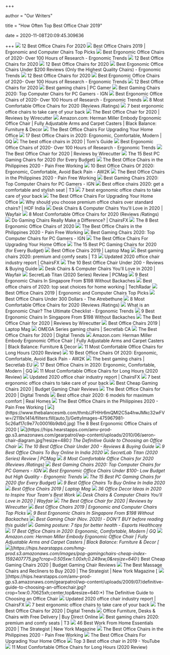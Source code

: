 +++
        
author = "Our Writers"
        
title = "How Often Top Best Office Chair 2019"
        
date = 2020-11-08T20:09:45.309636
        
+++
[ ![](https://www.btod.com/blog/wp-content/uploads/2019/10/best-office-chairs-2020-blog-header.jpg)](https://www.btod.com/blog/wp-content/uploads/2019/10/best-office-chairs-2020-blog-header.jpg) 12 Best Office Chairs For 2020
[ ![](https://cdn.shortpixel.ai/client/to_webp,q_glossy,ret_img,w_1000/https://www.tds-office.com/wp-content/uploads/2018/10/types-of-office-chairs.jpg)](https://cdn.shortpixel.ai/client/to_webp,q_glossy,ret_img,w_1000/https://www.tds-office.com/wp-content/uploads/2018/10/types-of-office-chairs.jpg) Best Office Chairs 2019 | Ergonomic and Computer Chairs Top Picks
[ ![](http://ergonomictrends.com/wp-content/uploads/2017/07/best-office-chairs-reviews-1.png)](http://ergonomictrends.com/wp-content/uploads/2017/07/best-office-chairs-reviews-1.png) Best Ergonomic Office Chairs of 2020- Over 100 Hours of Research - Ergonomic  Trends
[ ![](https://www.btod.com/blog/wp-content/uploads/2019/02/cxo.jpg)](https://www.btod.com/blog/wp-content/uploads/2019/02/cxo.jpg) 12 Best Office Chairs for 2020
[ ![](https://www.btod.com/blog/wp-content/uploads/2019/02/ioo.jpg)](https://www.btod.com/blog/wp-content/uploads/2019/02/ioo.jpg) 12 Best Office Chairs for 2020
[ ![](http://ergonomictrends.com/wp-content/uploads/2018/01/best-ergonomic-office-chairs-under-200.png)](http://ergonomictrends.com/wp-content/uploads/2018/01/best-ergonomic-office-chairs-under-200.png) Best Ergonomic Office Chairs Under $200 Reviews (Only the Highest Quality  Chairs) - Ergonomic Trends
[ ![](https://www.btod.com/blog/wp-content/uploads/2019/02/affirm.jpg)](https://www.btod.com/blog/wp-content/uploads/2019/02/affirm.jpg) 12 Best Office Chairs for 2020
[ ![](http://ergonomictrends.com/wp-content/uploads/2018/06/herman-miller-embody-chair-review-2.jpg)](http://ergonomictrends.com/wp-content/uploads/2018/06/herman-miller-embody-chair-review-2.jpg) Best Ergonomic Office Chairs of 2020- Over 100 Hours of Research - Ergonomic  Trends
[ ![](https://www.btod.com/blog/wp-content/uploads/2019/02/embody-hm.jpg)](https://www.btod.com/blog/wp-content/uploads/2019/02/embody-hm.jpg) 12 Best Office Chairs for 2020
[ ![](https://cdn.mos.cms.futurecdn.net/eTsGaLnVkpozHC9CqhA6dK-320-80.jpg)](https://cdn.mos.cms.futurecdn.net/eTsGaLnVkpozHC9CqhA6dK-320-80.jpg) Best gaming chairs | PC Gamer
[ ![](https://oyster.ignimgs.com/wordpress/stg.ign.com/2019/06/Titan-2-720x480.jpg?fit=bounds&width=640&height=480)](https://oyster.ignimgs.com/wordpress/stg.ign.com/2019/06/Titan-2-720x480.jpg?fit=bounds&width=640&height=480) Best Gaming Chairs 2020: Top Computer Chairs for PC Gamers - IGN
[ ![](http://ergonomictrends.com/wp-content/uploads/2019/01/X-Chair-X4-ergonomic-chair-review.jpg)](http://ergonomictrends.com/wp-content/uploads/2019/01/X-Chair-X4-ergonomic-chair-review.jpg) Best Ergonomic Office Chairs of 2020- Over 100 Hours of Research - Ergonomic  Trends
[ ![](https://www.btod.com/blog/wp-content/uploads/2019/04/most-comfortable-office-chairs-1-most-comfortable.jpg)](https://www.btod.com/blog/wp-content/uploads/2019/04/most-comfortable-office-chairs-1-most-comfortable.jpg) 8 Most Comfortable Office Chairs for 2020 (Reviews /Ratings)
[ ![](https://inews-prd-a-images.s3.eu-west-2.amazonaws.com/content/uploads/2019/01/best-ergonomic-office-chairs.png)](https://inews-prd-a-images.s3.eu-west-2.amazonaws.com/content/uploads/2019/01/best-ergonomic-office-chairs.png) 7 best ergonomic office chairs to take care of your back
[ ![](https://cdn.thewirecutter.com/wp-content/media/2020/09/officechairs-2048px-9607.jpg?auto=webp&crop=1.91:1&width=1200)](https://cdn.thewirecutter.com/wp-content/media/2020/09/officechairs-2048px-9607.jpg?auto=webp&crop=1.91:1&width=1200) The Best Office Chair for 2020 | Reviews by Wirecutter
[ ![](https://images-na.ssl-images-amazon.com/images/I/71ZMjJyFb%2BL._AC_SL1500_.jpg)](https://images-na.ssl-images-amazon.com/images/I/71ZMjJyFb%2BL._AC_SL1500_.jpg) Amazon.com: Herman Miller Embody Ergonomic Office Chair | Fully Adjustable  Arms and Carpet Casters | Black Balance: Furniture & Decor
[ ![](https://thumbor.forbes.com/thumbor/fit-in/1200x0/filters%3Aformat%28jpg%29/https%3A%2F%2Fspecials-images.forbesimg.com%2Fimageserve%2F5eea4dae1b50250006e83cab%2F0x0.jpg%3FcropX1%3D0%26cropX2%3D800%26cropY1%3D233%26cropY2%3D683)](https://thumbor.forbes.com/thumbor/fit-in/1200x0/filters%3Aformat%28jpg%29/https%3A%2F%2Fspecials-images.forbesimg.com%2Fimageserve%2F5eea4dae1b50250006e83cab%2F0x0.jpg%3FcropX1%3D0%26cropX2%3D800%26cropY1%3D233%26cropY2%3D683) The Best Office Chairs For Upgrading Your Home Office
[ ![](https://media.gq.com/photos/5f12159f97f256cb0f19314c/master/pass/chairs-v4.jpg)](https://media.gq.com/photos/5f12159f97f256cb0f19314c/master/pass/chairs-v4.jpg) 17 Best Office Chairs in 2020: Ergonomic, Comfortable, Modern | GQ
[ ![](https://cdn.mos.cms.futurecdn.net/chg3AGHkpwVFcZeK26TKuA-1200-80.jpg)](https://cdn.mos.cms.futurecdn.net/chg3AGHkpwVFcZeK26TKuA-1200-80.jpg) The best office chairs in 2020 | Tom's Guide
[ ![](http://ergonomictrends.com/wp-content/uploads/2019/01/Komene-Ergonomic-Office-Chair.jpg)](http://ergonomictrends.com/wp-content/uploads/2019/01/Komene-Ergonomic-Office-Chair.jpg) Best Ergonomic Office Chairs of 2020- Over 100 Hours of Research - Ergonomic  Trends
[ ![](https://cdn.thewirecutter.com/wp-content/uploads/2019/10/office-chair-lowres-5974-630x420.jpg)](https://cdn.thewirecutter.com/wp-content/uploads/2019/10/office-chair-lowres-5974-630x420.jpg) The Best Office Chair for 2020 | Reviews by Wirecutter
[ ![](https://techguided.com/wp-content/uploads/2018/06/Computer-Gaming-Chair.png)](https://techguided.com/wp-content/uploads/2018/06/Computer-Gaming-Chair.png) The 15 Best PC Gaming Chairs for 2020 (for Every Budget)
[ ![](https://nitrocdn.com/PBUPfwKmLzomemRunagDJMJnJODlTaii/assets/static/source/rev-7b76adc/wp-content/uploads/2019/09/Ergodynamic-HBC-116N.jpg)](https://nitrocdn.com/PBUPfwKmLzomemRunagDJMJnJODlTaii/assets/static/source/rev-7b76adc/wp-content/uploads/2019/09/Ergodynamic-HBC-116N.jpg) The Best Office Chairs in the Philippines 2020 - Pain Free Working
[ ![](https://www.awebtoknow.com/wp-content/uploads/2017/07/best-office-chairs.jpg)](https://www.awebtoknow.com/wp-content/uploads/2017/07/best-office-chairs.jpg) 10 Best Office Chairs Of 2020: Ergonomic, Comfortable, Avoid Back Pain -  AW2K
[ ![](https://nitrocdn.com/PBUPfwKmLzomemRunagDJMJnJODlTaii/assets/static/optimized/rev-7b76adc/wp-content/uploads/2019/09/Ergodynamic-Relax-LHT.png)](https://nitrocdn.com/PBUPfwKmLzomemRunagDJMJnJODlTaii/assets/static/optimized/rev-7b76adc/wp-content/uploads/2019/09/Ergodynamic-Relax-LHT.png) The Best Office Chairs in the Philippines 2020 - Pain Free Working
[ ![](https://assets-prd.ignimgs.com/2020/06/03/8-1591196899156.jpg)](https://assets-prd.ignimgs.com/2020/06/03/8-1591196899156.jpg) Best Gaming Chairs 2020: Top Computer Chairs for PC Gamers - IGN
[ ![](https://cdn.mos.cms.futurecdn.net/9rXCdrBHCFMd2aXzFFi6XV-320-80.jpg)](https://cdn.mos.cms.futurecdn.net/9rXCdrBHCFMd2aXzFFi6XV-320-80.jpg) Best office chairs 2020: get a comfortable and stylish seat | T3
[ ![](https://i.inews.co.uk/content/uploads/2019/01/ERGO-TEK-OFFICE-CHAIR.png)](https://i.inews.co.uk/content/uploads/2019/01/ERGO-TEK-OFFICE-CHAIR.png) 7 best ergonomic office chairs to take care of your back
[ ![](https://thumbor.forbes.com/thumbor/711x1028/https://specials-images.forbesimg.com/imageserve/5eea4d186ef66b0006115587/0x800.jpg?fit=scale)](https://thumbor.forbes.com/thumbor/711x1028/https://specials-images.forbesimg.com/imageserve/5eea4d186ef66b0006115587/0x800.jpg?fit=scale) The Best Office Chairs For Upgrading Your Home Office
[ ![](https://shop.hofindia.com/blog/wp-content/uploads/2019/09/blog-101_3.jpg)](https://shop.hofindia.com/blog/wp-content/uploads/2019/09/blog-101_3.jpg) Why should you choose premium office chairs over standard chairs? | HOF  India
[ ![](https://secure.img1-fg.wfcdn.com/im/04101391/resize-h600-w600%5Ecompr-r85/4148/4148964/Desk+Chairs.jpg)](https://secure.img1-fg.wfcdn.com/im/04101391/resize-h600-w600%5Ecompr-r85/4148/4148964/Desk+Chairs.jpg) Desk Chairs & Computer Chairs You'll Love in 2020 | Wayfair
[ ![](https://www.btod.com/blog/wp-content/uploads/2019/04/most-comfortable-office-chairs-2-best-back-support.jpg)](https://www.btod.com/blog/wp-content/uploads/2019/04/most-comfortable-office-chairs-2-best-back-support.jpg) 8 Most Comfortable Office Chairs for 2020 (Reviews /Ratings)
[ ![](https://chairsfx.com/wp-content/uploads/2019/03/back-pain-office-chair.jpg)](https://chairsfx.com/wp-content/uploads/2019/03/back-pain-office-chair.jpg) Do Gaming Chairs Really Make a Difference? | ChairsFX
[ ![](https://www.thebalancesmb.com/thmb/QoAUN1DIBXKdR3IhOGSlQx8FrYQ=/1500x1500/filters:no_upscale():max_bytes(150000):strip_icc()/ModwayArticularErgonomicMeshOfficeChair-5b159d12a474be0038def7d7.jpg)](https://www.thebalancesmb.com/thmb/QoAUN1DIBXKdR3IhOGSlQx8FrYQ=/1500x1500/filters:no_upscale():max_bytes(150000):strip_icc()/ModwayArticularErgonomicMeshOfficeChair-5b159d12a474be0038def7d7.jpg) The 8 Best Ergonomic Office Chairs of 2020
[ ![](https://www.painfreeworking.com/wp-content/uploads/2019/09/desk-chairs.jpg)](https://www.painfreeworking.com/wp-content/uploads/2019/09/desk-chairs.jpg) The Best Office Chairs in the Philippines 2020 - Pain Free Working
[ ![](https://assets-prd.ignimgs.com/2020/06/03/7-1591196649336.jpg)](https://assets-prd.ignimgs.com/2020/06/03/7-1591196649336.jpg) Best Gaming Chairs 2020: Top Computer Chairs for PC Gamers - IGN
[ ![](https://specials-images.forbesimg.com/imageserve/5f203f62953761c471e7740d/960x0.jpg?fit=scale)](https://specials-images.forbesimg.com/imageserve/5f203f62953761c471e7740d/960x0.jpg?fit=scale) The Best Office Chairs For Upgrading Your Home Office
[ ![](https://i.ytimg.com/vi/G7MTlS4aJTo/maxresdefault.jpg)](https://i.ytimg.com/vi/G7MTlS4aJTo/maxresdefault.jpg) The 15 Best PC Gaming Chairs for 2020 (for Every Budget)
[ ![](https://cdn.mos.cms.futurecdn.net/7peXGF7UmQDnkBLJWre7rW-1200-80.jpg)](https://cdn.mos.cms.futurecdn.net/7peXGF7UmQDnkBLJWre7rW-1200-80.jpg) Best Office Chairs 2019 | Laptop Mag
[ ![](https://cdn.mos.cms.futurecdn.net/zxPvL2EJDGyt78Yqh2EvQP.jpg)](https://cdn.mos.cms.futurecdn.net/zxPvL2EJDGyt78Yqh2EvQP.jpg) Best gaming chairs 2020: premium and comfy seats | T3
[ ![](https://chairsfx.com/wp-content/uploads/2020/06/common-chair-features.jpg)](https://chairsfx.com/wp-content/uploads/2020/06/common-chair-features.jpg) Updated 2020 office chair industry report | ChairsFX
[ ![](https://bestproductreview.co/wp-content/uploads/2019/08/cropped-10-Best-Ergonomic-Office-Chairs-2019-Reviews-Buying-Guide.png)](https://bestproductreview.co/wp-content/uploads/2019/08/cropped-10-Best-Ergonomic-Office-Chairs-2019-Reviews-Buying-Guide.png) The 10 Best Office Chair Under 200 - Reviews & Buying Guide
[ ![](https://secure.img1-fg.wfcdn.com/im/36124313/compr-r85/1236/123651416/default.jpg)](https://secure.img1-fg.wfcdn.com/im/36124313/compr-r85/1236/123651416/default.jpg) Desk Chairs & Computer Chairs You'll Love in 2020 | Wayfair
[ ![](https://i.pcmag.com/imagery/reviews/00yJS0v45fMMdRvhAp53QsN-4.1569474653.fit_scale.size_1182x667.jpg)](https://i.pcmag.com/imagery/reviews/00yJS0v45fMMdRvhAp53QsN-4.1569474653.fit_scale.size_1182x667.jpg) SecretLab Titan (2020 Series) Review | PCMag
[ ![](https://thesmartlocal.com/wp-content/uploads/2020/09/ergonomic-chairs-singapore-2.jpg)](https://thesmartlocal.com/wp-content/uploads/2020/09/ergonomic-chairs-singapore-2.jpg) 9 Best Ergonomic Chairs In Singapore From $198 Without Backaches
[ ![](https://cdn.mos.cms.futurecdn.net/uhLcHVMpEU9BkMYHRqBsNE-1200-80.jpg)](https://cdn.mos.cms.futurecdn.net/uhLcHVMpEU9BkMYHRqBsNE-1200-80.jpg) Best office chairs of 2020: top seat choices for home working | TechRadar
[ ![](https://cdn.shortpixel.ai/client/q_glossy,ret_img,w_400/https://www.tds-office.com/wp-content/uploads/2018/10/computer-chair-400x406.jpg)](https://cdn.shortpixel.ai/client/q_glossy,ret_img,w_400/https://www.tds-office.com/wp-content/uploads/2018/10/computer-chair-400x406.jpg) Best Office Chairs 2019 | Ergonomic and Computer Chairs Top Picks
[ ![](https://i0.wp.com/www.theatrebethune.org/wp-content/uploads/2019/05/2-2-3.png?resize=728%2C455&ssl=1)](https://i0.wp.com/www.theatrebethune.org/wp-content/uploads/2019/05/2-2-3.png?resize=728%2C455&ssl=1) Best Office Chairs Under 300 Dollars - The Atrebethune
[ ![](https://www.btod.com/blog/wp-content/uploads/2019/04/most-comfortable-office-chairs-2020-blog-header.jpg)](https://www.btod.com/blog/wp-content/uploads/2019/04/most-comfortable-office-chairs-2020-blog-header.jpg) 8 Most Comfortable Office Chairs for 2020 (Reviews /Ratings)
[ ![](http://ergonomictrends.com/wp-content/uploads/2019/08/what-is-ergonomic-chair-checklist.jpg)](http://ergonomictrends.com/wp-content/uploads/2019/08/what-is-ergonomic-chair-checklist.jpg) What is an Ergonomic Chair? The Ultimate Checklist - Ergonomic Trends
[ ![](https://thesmartlocal.com/wp-content/uploads/2020/06/ergonomic-chair-11-1200x720.jpg)](https://thesmartlocal.com/wp-content/uploads/2020/06/ergonomic-chair-11-1200x720.jpg) 9 Best Ergonomic Chairs In Singapore From $198 Without Backaches
[ ![](https://cdn.thewirecutter.com/wp-content/media/2020/09/officechairs-2048px-5983.jpg?auto=webp&quality=75&width=1024)](https://cdn.thewirecutter.com/wp-content/media/2020/09/officechairs-2048px-5983.jpg?auto=webp&quality=75&width=1024) The Best Office Chair for 2020 | Reviews by Wirecutter
[ ![](https://cdn.mos.cms.futurecdn.net/juLJZLRGdDAh4VNSqF9CGC-1200-80.jpg)](https://cdn.mos.cms.futurecdn.net/juLJZLRGdDAh4VNSqF9CGC-1200-80.jpg) Best Office Chairs 2019 | Laptop Mag
[ ![](https://cdn.shopify.com/s/files/1/2419/3713/files/turntable_2020_OM_pu_stealth_2-min.jpg?v=2079812668809504478)](https://cdn.shopify.com/s/files/1/2419/3713/files/turntable_2020_OM_pu_stealth_2-min.jpg?v=2079812668809504478) OMEGA Series gaming chairs | Secretlab CA
[ ![](https://s3.us-east-2.amazonaws.com/cc-prd-s3-uploads/2019/3/12/f0adf1695c11dbb52504c133491ad1f9d1487f34.jpeg)](https://s3.us-east-2.amazonaws.com/cc-prd-s3-uploads/2019/3/12/f0adf1695c11dbb52504c133491ad1f9d1487f34.jpeg) The Best Office Chairs for 2020 | Digital Trends
[ ![](https://m.media-amazon.com/images/I/61cOldcVgKL._AC_UL400_.jpg)](https://m.media-amazon.com/images/I/61cOldcVgKL._AC_UL400_.jpg) Amazon.com: Herman Miller Embody Ergonomic Office Chair | Fully Adjustable  Arms and Carpet Casters | Black Balance: Furniture & Decor
[ ![](https://www.wellnessgrit.com/wp-content/uploads/2019/05/GM.jpg)](https://www.wellnessgrit.com/wp-content/uploads/2019/05/GM.jpg) 11 Most Comfortable Office Chairs for Long Hours (2020 Review)
[ ![](https://www.awebtoknow.com/wp-content/uploads/2019/09/Flash-Furniture-Mid-Back-Black-Mesh-Swivel-Ergonomic-Task-Office-Chair.png)](https://www.awebtoknow.com/wp-content/uploads/2019/09/Flash-Furniture-Mid-Back-Black-Mesh-Swivel-Ergonomic-Task-Office-Chair.png) 10 Best Office Chairs Of 2020: Ergonomic, Comfortable, Avoid Back Pain -  AW2K
[ ![](https://cdn.shopify.com/s/files/1/2360/6457/t/269/assets/home-about-min.jpg?v=15469314744188955009)](https://cdn.shopify.com/s/files/1/2360/6457/t/269/assets/home-about-min.jpg?v=15469314744188955009) The best gaming chairs | Secretlab EU
[ ![](https://media.gq.com/photos/5f077b5565cf297a16a8401f/master/w_2000,h_1333,c_limit/Amazon-Chair.jpg)](https://media.gq.com/photos/5f077b5565cf297a16a8401f/master/w_2000,h_1333,c_limit/Amazon-Chair.jpg) 17 Best Office Chairs in 2020: Ergonomic, Comfortable, Modern | GQ
[ ![](https://www.wellnessgrit.com/wp-content/uploads/2019/05/Herman-Miller-Aeron-Chairs-1024x935.jpg)](https://www.wellnessgrit.com/wp-content/uploads/2019/05/Herman-Miller-Aeron-Chairs-1024x935.jpg) 11 Most Comfortable Office Chairs for Long Hours (2020 Review)
[ ![](https://chairsfx.com/wp-content/uploads/2020/05/best-ergonomic-office-chairs-for-back.jpg)](https://chairsfx.com/wp-content/uploads/2020/05/best-ergonomic-office-chairs-for-back.jpg) Updated 2020 office chair industry report | ChairsFX
[ ![](https://i.inews.co.uk/content/uploads/2019/01/humanscale-freedom-office-chair.png)](https://i.inews.co.uk/content/uploads/2019/01/humanscale-freedom-office-chair.png) 7 best ergonomic office chairs to take care of your back
[ ![](https://hips.hearstapps.com/hmg-prod.s3.amazonaws.com/images/pop-gamingchairs-cheap-index-1592407775.jpg)](https://hips.hearstapps.com/hmg-prod.s3.amazonaws.com/images/pop-gamingchairs-cheap-index-1592407775.jpg) Best Cheap Gaming Chairs 2020 | Budget Gaming Chair Reviews
[ ![](https://s3.us-east-2.amazonaws.com/cc-prd-s3-uploads/2019/4/11/84b556a4c66007e0238e13103ad899c0339b2ce2.jpeg)](https://s3.us-east-2.amazonaws.com/cc-prd-s3-uploads/2019/4/11/84b556a4c66007e0238e13103ad899c0339b2ce2.jpeg) The Best Office Chairs for 2020 | Digital Trends
[ ![](https://cdn.mos.cms.futurecdn.net/op7S3Gsbs2vP7nP99Amu2X.jpg)](https://cdn.mos.cms.futurecdn.net/op7S3Gsbs2vP7nP99Amu2X.jpg) Best office chair 2020: 6 models for maximum comfort | Real Homes
[ ![](https://nitrocdn.com/PBUPfwKmLzomemRunagDJMJnJODlTaii/assets/static/source/rev-7b76adc/wp-content/uploads/2020/04/cf2ff45c0a42c06de8431e355d56da88.jpg)](https://nitrocdn.com/PBUPfwKmLzomemRunagDJMJnJODlTaii/assets/static/source/rev-7b76adc/wp-content/uploads/2020/04/cf2ff45c0a42c06de8431e355d56da88.jpg) The Best Office Chairs in the Philippines 2020 - Pain Free Working
[ ![](https://www.thebalancesmb.com/thmb/JFHHr6mQMl2C5a4hwJMkc32wFVw=/2119x1414/filters:fill(auto,1)/GettyImages-475967981-5c26af17c9e77c00016b9db0.jpg)](https://www.thebalancesmb.com/thmb/JFHHr6mQMl2C5a4hwJMkc32wFVw=/2119x1414/filters:fill(auto,1)/GettyImages-475967981-5c26af17c9e77c00016b9db0.jpg) The 8 Best Ergonomic Office Chairs of 2020
[ ![](https://hips.hearstapps.com/amv-prod-gp.s3.amazonaws.com/gearpatrol/wp-content/uploads/2010/06/aeron-chair-diagram.jpg?resize=480:*)](https://hips.hearstapps.com/amv-prod-gp.s3.amazonaws.com/gearpatrol/wp-content/uploads/2010/06/aeron-chair-diagram.jpg?resize=480:*) The Definitive Guide to Choosing an Office Chair
[ ![](https://i.ytimg.com/vi/1OnjOj-S6RM/maxresdefault.jpg)](https://i.ytimg.com/vi/1OnjOj-S6RM/maxresdefault.jpg) The 10 Best Office Chair Under 200 - Reviews & Buying Guide
[ ![](https://homezene.com/wp-content/uploads/2020/01/Green-soul-chair.jpg)](https://homezene.com/wp-content/uploads/2020/01/Green-soul-chair.jpg) 9 Best Office Chairs To Buy Online In India 2020
[ ![](https://i.pcmag.com/imagery/reviews/00yJS0v45fMMdRvhAp53QsN-2.fit_lim.size_1313x2263.v_1569469939.jpg)](https://i.pcmag.com/imagery/reviews/00yJS0v45fMMdRvhAp53QsN-2.fit_lim.size_1313x2263.v_1569469939.jpg) SecretLab Titan (2020 Series) Review | PCMag
[ ![](https://www.btod.com/blog/wp-content/uploads/2019/04/most-comfortable-office-chairs-7-best-lounge-for-reading.jpg)](https://www.btod.com/blog/wp-content/uploads/2019/04/most-comfortable-office-chairs-7-best-lounge-for-reading.jpg) 8 Most Comfortable Office Chairs for 2020 (Reviews /Ratings)
[ ![](https://assets-prd.ignimgs.com/2020/09/08/12-1599559835030.jpg?height=220)](https://assets-prd.ignimgs.com/2020/09/08/12-1599559835030.jpg?height=220) Best Gaming Chairs 2020: Top Computer Chairs for PC Gamers - IGN
[ ![](http://ergonomictrends.com/wp-content/uploads/2018/04/best-ergonomic-office-chairs-under-100-reviews.jpg)](http://ergonomictrends.com/wp-content/uploads/2018/04/best-ergonomic-office-chairs-under-100-reviews.jpg) Best Ergonomic Office Chairs Under $100- Low Budget but High Quality -  Ergonomic Trends
[ ![](https://techguided.com/wp-content/uploads/2019/10/The-Best-Gaming-Chairs.jpg)](https://techguided.com/wp-content/uploads/2019/10/The-Best-Gaming-Chairs.jpg) The 15 Best PC Gaming Chairs for 2020 (for Every Budget)
[ ![](https://homezene.com/wp-content/uploads/2020/01/beaatho-chairs.jpg)](https://homezene.com/wp-content/uploads/2020/01/beaatho-chairs.jpg) 9 Best Office Chairs To Buy Online In India 2020
[ ![](https://cdn.mos.cms.futurecdn.net/WVHvKDPX8Ctzeg8ifge9Lb-1200-80.jpg)](https://cdn.mos.cms.futurecdn.net/WVHvKDPX8Ctzeg8ifge9Lb-1200-80.jpg) Best Office Chairs 2019 | Laptop Mag
[ ![](https://www.snacknation.com/wp-content/uploads/2019/06/IMG_6004.jpg)](https://www.snacknation.com/wp-content/uploads/2019/06/IMG_6004.jpg) 36 Office Decor Ideas in 2020 to Inspire Your Team's Best Work
[ ![](https://secure.img1-fg.wfcdn.com/im/62131931/compr-r85/1233/123331549/default.jpg)](https://secure.img1-fg.wfcdn.com/im/62131931/compr-r85/1233/123331549/default.jpg) Desk Chairs & Computer Chairs You'll Love in 2020 | Wayfair
[ ![](https://cdn.thewirecutter.com/wp-content/media/2020/09/officechairs-2048px-5976.jpg?auto=webp&quality=75&width=1024)](https://cdn.thewirecutter.com/wp-content/media/2020/09/officechairs-2048px-5976.jpg?auto=webp&quality=75&width=1024) The Best Office Chair for 2020 | Reviews by Wirecutter
[ ![](https://cdn.shortpixel.ai/client/to_webp,q_glossy,ret_img,w_376/https://www.tds-office.com/wp-content/uploads/2018/10/24-hour-task-chair.jpg)](https://cdn.shortpixel.ai/client/to_webp,q_glossy,ret_img,w_376/https://www.tds-office.com/wp-content/uploads/2018/10/24-hour-task-chair.jpg) Best Office Chairs 2019 | Ergonomic and Computer Chairs Top Picks
[ ![](https://thesmartlocal.com/wp-content/uploads/2020/09/ergonomic-chairs-singapore-1.jpg)](https://thesmartlocal.com/wp-content/uploads/2020/09/ergonomic-chairs-singapore-1.jpg) 9 Best Ergonomic Chairs In Singapore From $198 Without Backaches
[ ![](https://cdn-5e320f64f911c80ca0df5eef.closte.com/wp-content/uploads/2019/10/Best-Gaming-Chair-2019.png)](https://cdn-5e320f64f911c80ca0df5eef.closte.com/wp-content/uploads/2019/10/Best-Gaming-Chair-2019.png) Best Gaming Chair (Nov. 2020) - DON'T BUY before reading this guide!
[ ![](https://esportshealthcare.com/wp-content/uploads/2019/06/gaming-posture.png)](https://esportshealthcare.com/wp-content/uploads/2019/06/gaming-posture.png) Gaming posture: 7 tips for better health - Esports Healthcare
[ ![](https://media.gq.com/photos/5ed14d6063407391e9bee24b/master/w_2000,h_1333,c_limit/Herman-Miller-'Sayl'-office-chair.jpg)](https://media.gq.com/photos/5ed14d6063407391e9bee24b/master/w_2000,h_1333,c_limit/Herman-Miller-'Sayl'-office-chair.jpg) 17 Best Office Chairs in 2020: Ergonomic, Comfortable, Modern | GQ
[ ![](https://m.media-amazon.com/images/I/714227Bg5JL._AC_UL400_.jpg)](https://m.media-amazon.com/images/I/714227Bg5JL._AC_UL400_.jpg) Amazon.com: Herman Miller Embody Ergonomic Office Chair | Fully Adjustable  Arms and Carpet Casters | Black Balance: Furniture & Decor
[ ![](https://hips.hearstapps.com/hmg-prod.s3.amazonaws.com/images/pop-gamingchairs-cheap-index-1592407775.jpg?crop=0.505xw:1.00xh;0.249xw,0&resize=640:*)](https://hips.hearstapps.com/hmg-prod.s3.amazonaws.com/images/pop-gamingchairs-cheap-index-1592407775.jpg?crop=0.505xw:1.00xh;0.249xw,0&resize=640:*) Best Cheap Gaming Chairs 2020 | Budget Gaming Chair Reviews
[ ![](https://pyxis.nymag.com/v1/imgs/2c8/afb/b7655a3c30580d1aa9ff7605f5d98fe884.2x.rdeep-vertical.w245.jpg)](https://pyxis.nymag.com/v1/imgs/2c8/afb/b7655a3c30580d1aa9ff7605f5d98fe884.2x.rdeep-vertical.w245.jpg) The Best Massage Chairs and Recliners to Buy 2020 | The Strategist | New  York Magazine
[ ![](https://hips.hearstapps.com/amv-prod-gp.s3.amazonaws.com/gearpatrol/wp-content/uploads/2009/07/definitive-guide-to-choosing-an-officechair.jpg?crop=1xw:0.70625xh;center,top&resize=640:*)](https://hips.hearstapps.com/amv-prod-gp.s3.amazonaws.com/gearpatrol/wp-content/uploads/2009/07/definitive-guide-to-choosing-an-officechair.jpg?crop=1xw:0.70625xh;center,top&resize=640:*) The Definitive Guide to Choosing an Office Chair
[ ![](https://chairsfx.com/wp-content/uploads/2020/07/cheap-ergonomic-office-chairs.jpg)](https://chairsfx.com/wp-content/uploads/2020/07/cheap-ergonomic-office-chairs.jpg) Updated 2020 office chair industry report | ChairsFX
[ ![](https://i.inews.co.uk/content/uploads/2019/01/steelcase-leap.png)](https://i.inews.co.uk/content/uploads/2019/01/steelcase-leap.png) 7 best ergonomic office chairs to take care of your back
[ ![](https://s3.us-east-2.amazonaws.com/cc-prd-s3-uploads/2020/6/24/7cbc662dcda6a9ef93859e6e1650ceb53e636a54.jpeg)](https://s3.us-east-2.amazonaws.com/cc-prd-s3-uploads/2020/6/24/7cbc662dcda6a9ef93859e6e1650ceb53e636a54.jpeg) The Best Office Chairs for 2020 | Digital Trends
[ ![](https://buydirectonline.com.au/image/cache/catalog/1Supplier/OFD-W/19683/IMG_2523-450x450.jpg)](https://buydirectonline.com.au/image/cache/catalog/1Supplier/OFD-W/19683/IMG_2523-450x450.jpg) Office Furniture, Desks & Chairs with Free Delivery | Buy Direct Online
[ ![](https://cdn.mos.cms.futurecdn.net/G74TKEpYcbaNoKnmjbJfPD-1200-80.jpg)](https://cdn.mos.cms.futurecdn.net/G74TKEpYcbaNoKnmjbJfPD-1200-80.jpg) Best gaming chairs 2020: premium and comfy seats | T3
[ ![](https://pyxis.nymag.com/v1/imgs/c53/d8a/534ec22ae12afb42834a3cd7f87090e4b9-modway-01-.2x.rdeep-vertical.w245.jpg)](https://pyxis.nymag.com/v1/imgs/c53/d8a/534ec22ae12afb42834a3cd7f87090e4b9-modway-01-.2x.rdeep-vertical.w245.jpg) 46 Best Work From Home Essentials 2020 | The Strategist | New York Magazine
[ ![](https://nitrocdn.com/PBUPfwKmLzomemRunagDJMJnJODlTaii/assets/static/source/rev-7b76adc/wp-content/uploads/2020/04/41bqGd6N-HL.jpg)](https://nitrocdn.com/PBUPfwKmLzomemRunagDJMJnJODlTaii/assets/static/source/rev-7b76adc/wp-content/uploads/2020/04/41bqGd6N-HL.jpg) The Best Office Chairs in the Philippines 2020 - Pain Free Working
[ ![](https://specials-images.forbesimg.com/imageserve/5f2042979b63a1caf51694bf/0x800.jpg?cropX1=0&cropX2=924&cropY1=0&cropY2=1500)](https://specials-images.forbesimg.com/imageserve/5f2042979b63a1caf51694bf/0x800.jpg?cropX1=0&cropX2=924&cropY1=0&cropY2=1500) The Best Office Chairs For Upgrading Your Home Office
[ ![](https://i.ytimg.com/vi/uFjnTZgcESs/maxresdefault.jpg)](https://i.ytimg.com/vi/uFjnTZgcESs/maxresdefault.jpg) Top 3 Best office chair in 2019 - YouTube
[ ![](https://www.wellnessgrit.com/wp-content/uploads/2019/05/Herman-Miller-Aeron-1024x768.jpg)](https://www.wellnessgrit.com/wp-content/uploads/2019/05/Herman-Miller-Aeron-1024x768.jpg) 11 Most Comfortable Office Chairs for Long Hours (2020 Review)
